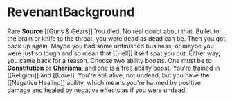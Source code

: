 ﻿---
ability:
- Constitution
- Charisma
ability_boost:
- Constitution
- Charisma
feat: null
id: '287'
name: Revenant
prerequisite: null
rarity: Rare
skill:
- '[[DATABASE/skill/Religion|Religion]]'
- Boneyard [[DATABASE/skill/Lore|Lore]]
source: '[[DATABASE/source/Guns & Gears|Guns & Gears]]'
subcategory: general
trait:
- '[[DATABASE/trait/Rare|Rare]]'
type: Background

---
# Revenant<span class="item-type">Background</span>

<span class="trait-rare item-trait">Rare</span>
**Source** [[Guns & Gears]]
You died. No real doubt about that. Bullet to the brain or knife to the throat, you were dead as dead can be. Then you got back up again. Maybe you had some unfinished business, or maybe you were just so tough and so mean that [[Hell]] itself spat you out. Either way, you came back for a reason.
 Choose two ability boosts. One must be to **Constitution** or **Charisma**, and one is a free ability boost.
 You're trained in [[Religion]] and [[Lore]]. You're still alive, not undead, but you have the [[Negative Healing]] ability, which means you're harmed by positive damage and healed by negative effects as if you were undead.